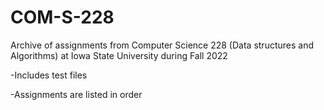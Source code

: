 # COM-S-228
Archive of  assignments from Computer Science 228 (Data structures and Algorithms) at Iowa State University during Fall 2022


-Includes test files

-Assignments are listed in order
